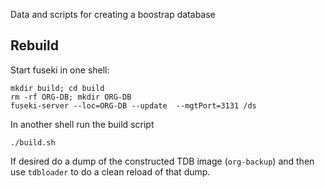 Data and scripts for creating a boostrap database

## Rebuild

Start fuseki in one shell:

    mkdir build; cd build
    rm -rf ORG-DB; mkdir ORG-DB
    fuseki-server --loc=ORG-DB --update  --mgtPort=3131 /ds

In another shell run the build script

    ./build.sh

If desired do a dump of the constructed TDB image (`org-backup`) and then use `tdbloader` to do a clean reload of that dump.
